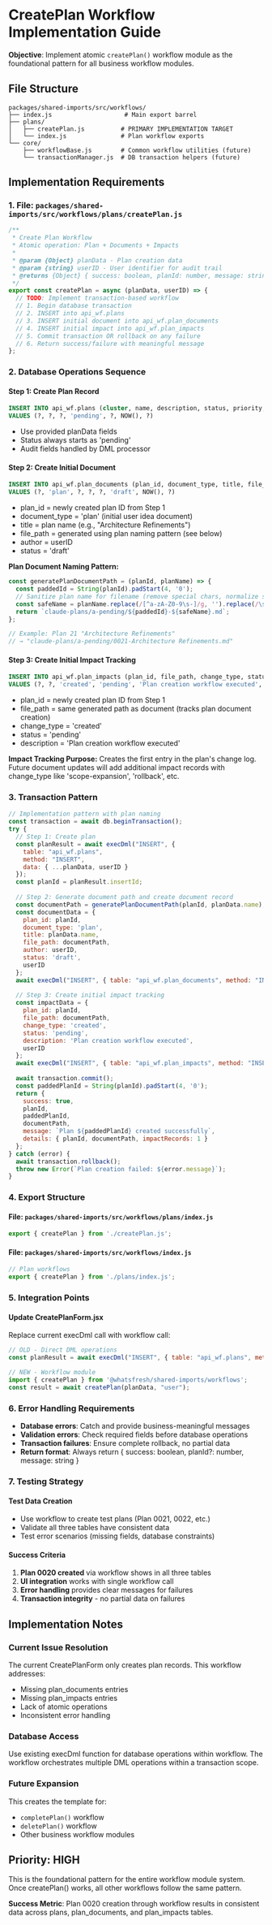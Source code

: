 # CreatePlan Workflow Implementation Guide

**Objective**: Implement atomic `createPlan()` workflow module as the foundational pattern for all business workflow modules.

## File Structure

```
packages/shared-imports/src/workflows/
├── index.js                    # Main export barrel
├── plans/
│   ├── createPlan.js          # PRIMARY IMPLEMENTATION TARGET
│   └── index.js               # Plan workflow exports
└── core/
    ├── workflowBase.js        # Common workflow utilities (future)
    └── transactionManager.js  # DB transaction helpers (future)
```

## Implementation Requirements

### 1. File: `packages/shared-imports/src/workflows/plans/createPlan.js`

```javascript
/**
 * Create Plan Workflow
 * Atomic operation: Plan + Documents + Impacts
 * 
 * @param {Object} planData - Plan creation data
 * @param {string} userID - User identifier for audit trail
 * @returns {Object} { success: boolean, planId: number, message: string }
 */
export const createPlan = async (planData, userID) => {
  // TODO: Implement transaction-based workflow
  // 1. Begin database transaction
  // 2. INSERT into api_wf.plans
  // 3. INSERT initial document into api_wf.plan_documents
  // 4. INSERT initial impact into api_wf.plan_impacts
  // 5. Commit transaction OR rollback on any failure
  // 6. Return success/failure with meaningful message
};
```

### 2. Database Operations Sequence

#### Step 1: Create Plan Record
```sql
INSERT INTO api_wf.plans (cluster, name, description, status, priority, created_at, created_by)
VALUES (?, ?, ?, 'pending', ?, NOW(), ?)
```
- Use provided planData fields
- Status always starts as 'pending'
- Audit fields handled by DML processor

#### Step 2: Create Initial Document
```sql
INSERT INTO api_wf.plan_documents (plan_id, document_type, title, file_path, author, status, created_at, created_by)
VALUES (?, 'plan', ?, ?, ?, 'draft', NOW(), ?)
```
- plan_id = newly created plan ID from Step 1
- document_type = 'plan' (initial user idea document)
- title = plan name (e.g., "Architecture Refinements")
- file_path = generated using plan naming pattern (see below)
- author = userID
- status = 'draft'

**Plan Document Naming Pattern:**
```javascript
const generatePlanDocumentPath = (planId, planName) => {
  const paddedId = String(planId).padStart(4, '0');
  // Sanitize plan name for filename (remove special chars, normalize spaces)
  const safeName = planName.replace(/[^a-zA-Z0-9\s-]/g, '').replace(/\s+/g, ' ').trim();
  return `claude-plans/a-pending/${paddedId}-${safeName}.md`;
};

// Example: Plan 21 "Architecture Refinements" 
// → "claude-plans/a-pending/0021-Architecture Refinements.md"
```

#### Step 3: Create Initial Impact Tracking
```sql
INSERT INTO api_wf.plan_impacts (plan_id, file_path, change_type, status, description, created_at, created_by)
VALUES (?, ?, 'created', 'pending', 'Plan creation workflow executed', NOW(), ?)
```
- plan_id = newly created plan ID from Step 1
- file_path = same generated path as document (tracks plan document creation)
- change_type = 'created'
- status = 'pending'
- description = 'Plan creation workflow executed'

**Impact Tracking Purpose:**
Creates the first entry in the plan's change log. Future document updates will add additional impact records with change_type like 'scope-expansion', 'rollback', etc.

### 3. Transaction Pattern

```javascript
// Implementation pattern with plan naming
const transaction = await db.beginTransaction();
try {
  // Step 1: Create plan
  const planResult = await execDml("INSERT", { 
    table: "api_wf.plans", 
    method: "INSERT", 
    data: { ...planData, userID } 
  });
  const planId = planResult.insertId;
  
  // Step 2: Generate document path and create document record
  const documentPath = generatePlanDocumentPath(planId, planData.name);
  const documentData = {
    plan_id: planId,
    document_type: 'plan',
    title: planData.name,
    file_path: documentPath,
    author: userID,
    status: 'draft',
    userID
  };
  await execDml("INSERT", { table: "api_wf.plan_documents", method: "INSERT", data: documentData });
  
  // Step 3: Create initial impact tracking
  const impactData = {
    plan_id: planId,
    file_path: documentPath,
    change_type: 'created',
    status: 'pending',
    description: 'Plan creation workflow executed',
    userID
  };
  await execDml("INSERT", { table: "api_wf.plan_impacts", method: "INSERT", data: impactData });
  
  await transaction.commit();
  const paddedPlanId = String(planId).padStart(4, '0');
  return { 
    success: true, 
    planId, 
    paddedPlanId,
    documentPath,
    message: `Plan ${paddedPlanId} created successfully`,
    details: { planId, documentPath, impactRecords: 1 }
  };
} catch (error) {
  await transaction.rollback();
  throw new Error(`Plan creation failed: ${error.message}`);
}
```

### 4. Export Structure

#### File: `packages/shared-imports/src/workflows/plans/index.js`
```javascript
export { createPlan } from './createPlan.js';
```

#### File: `packages/shared-imports/src/workflows/index.js`
```javascript
// Plan workflows
export { createPlan } from './plans/index.js';
```

### 5. Integration Points

#### Update CreatePlanForm.jsx
Replace current execDml call with workflow call:
```javascript
// OLD - Direct DML operations
const planResult = await execDml("INSERT", { table: "api_wf.plans", method: "INSERT", data: planData });

// NEW - Workflow module
import { createPlan } from '@whatsfresh/shared-imports/workflows';
const result = await createPlan(planData, "user");
```

### 6. Error Handling Requirements

- **Database errors**: Catch and provide business-meaningful messages
- **Validation errors**: Check required fields before database operations
- **Transaction failures**: Ensure complete rollback, no partial data
- **Return format**: Always return { success: boolean, planId?: number, message: string }

### 7. Testing Strategy

#### Test Data Creation
- Use workflow to create test plans (Plan 0021, 0022, etc.)
- Validate all three tables have consistent data
- Test error scenarios (missing fields, database constraints)

#### Success Criteria
1. **Plan 0020 created** via workflow shows in all three tables
2. **UI integration** works with single workflow call
3. **Error handling** provides clear messages for failures
4. **Transaction integrity** - no partial data on failures

## Implementation Notes

### Current Issue Resolution
The current CreatePlanForm only creates plan records. This workflow addresses:
- Missing plan_documents entries
- Missing plan_impacts entries  
- Lack of atomic operations
- Inconsistent error handling

### Database Access
Use existing execDml function for database operations within workflow. The workflow orchestrates multiple DML operations within a transaction scope.

### Future Expansion
This creates the template for:
- `completePlan()` workflow
- `deletePlan()` workflow  
- Other business workflow modules

## Priority: HIGH

This is the foundational pattern for the entire workflow module system. Once createPlan() works, all other workflows follow the same pattern.

**Success Metric**: Plan 0020 creation through workflow results in consistent data across plans, plan_documents, and plan_impacts tables.